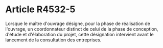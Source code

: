 # Article R4532-5

  
Lorsque le maître d'ouvrage désigne, pour la phase de réalisation de l'ouvrage, un coordonnateur distinct de celui de la phase de conception, d'étude et d'élaboration du projet, cette désignation intervient avant le lancement de la consultation des entreprises.